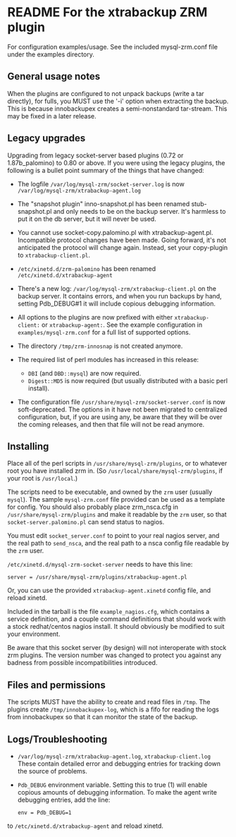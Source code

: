 # README For the xtrabackup ZRM plugin #

For configuration examples/usage. See the included mysql-zrm.conf file
under the examples directory.

## General usage notes ##

When the plugins are configured to not unpack backups (write a tar directly),
for fulls, you MUST use the '-i' option when extracting the backup. This is
because innobackupex creates a semi-nonstandard tar-stream. This may be fixed
in a later release.


## Legacy upgrades ##

Upgrading from legacy socket-server based plugins (0.72 or 1.87b_palomino)
to 0.80 or above. If you were using the legacy plugins, the following is a
bullet point summary of the things that have changed:

* The logfile `/var/log/mysql-zrm/socket-server.log` is now `/var/log/mysql-zrm/xtrabackup-agent.log`

* The "snapshot plugin" inno-snapshot.pl has been renamed stub-snapshot.pl and only needs to be
on the backup server. It's harmless to put it on the db server, but it will never be used.

* You cannot use socket-copy.palomino.pl with xtrabackup-agent.pl. Incompatible protocol changes
have been made. Going forward, it's not anticipated the protocol will change again.
Instead, set your copy-plugin to `xtrabackup-client.pl`.

* `/etc/xinetd.d/zrm-palomino` has been renamed `/etc/xinetd.d/xtrabackup-agent`
* There's a new log: `/var/log/mysql-zrm/xtrabackup-client.pl` on the backup server.
It contains errors, and when you run backups by hand, setting Pdb_DEBUG#1 it will include copious
debugging information.

* All options to the plugins are now prefixed with either `xtrabackup-client:` or `xtrabackup-agent:`.
See the example configuration in `examples/mysql-zrm.conf` for a full list of supported options.

* The directory `/tmp/zrm-innosnap` is not created anymore.

* The required list of perl modules has increased in this release:
    - `DBI` (and `DBD::mysql`) are now required.
    - `Digest::MD5` is now required (but usually distributed with a basic perl install).

* The configuration file `/usr/share/mysql-zrm/socket-server.conf` is now soft-deprecated.
The options in it have not been migrated to centralized configuration, but, if you are
using any, be aware that they will be over the coming releases, and then that file will
not be read anymore.

## Installing ##

Place all of the perl scripts in `/usr/share/mysql-zrm/plugins`, or to
whatever root you have installed zrm in. (So
`/usr/local/share/mysql-zrm/plugins`, if your root is `/usr/local`.)

The scripts need to be executable, and owned by the `zrm` user (usually `mysql`).
The sample `mysql-zrm.conf` file provided can be used as a template for config.
You should also probably place zrm_nsca.cfg in `/usr/share/mysql-zrm/plugins`
and make it readable by the `zrm` user, so that `socket-server.palomino.pl` can
send status to nagios.

You must edit `socket_server.conf` to point to your real nagios server,
and the real path to `send_nsca`, and the real path to a nsca config file readable
by the `zrm` user.

`/etc/xinetd.d/mysql-zrm-socket-server` needs to have this line:

    server = /usr/share/mysql-zrm/plugins/xtrabackup-agent.pl

Or, you can use the provided `xtrabackup-agent.xinetd` config file, and reload xinetd.

Included in the tarball is the file `example_nagios.cfg`, which contains a service
definition, and a couple command definitions that should work with a stock
redhat/centos nagios install. It should obviously be modified to suit your environment.

Be aware that this socket server (by design) will not interoperate with stock zrm
plugins. The version number was changed to protect you against any badness from
possible incompatibilities introduced.

## Files and permissions ##

The scripts MUST have the ability to create and read files in `/tmp`.  The
plugins create `/tmp/innobackupex-log`, which is a fifo for reading the logs
from innobackupex so that it can monitor the state of the backup.

## Logs/Troubleshooting ##

- `/var/log/mysql-zrm/xtrabackup-agent.log`, `xtrabackup-client.log`
These contain detailed error and debugging entries for tracking down the
source of problems.
- `Pdb_DEBUG` environment variable.
Setting this to true (1) will enable copious amounts of debugging information.
To make the agent write debugging entries, add the line:

    `env = Pdb_DEBUG=1`

to `/etc/xinetd.d/xtrabackup-agent` and reload xinetd.
